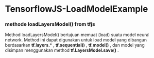# TensorflowJS-LoadModelExample


### methode loadLayersModel() from tfjs

Method loadLayersModel() bertujuan memuat (load) suatu model neural network. Method ini dapat digunakan untuk load model yang dibangun berdasarkan  **tf.layers.*** ,  **tf.sequential()** ,  **tf.model()** , dan model yang disimpan menggunakan method  **tf.LayersModel.save()** .
